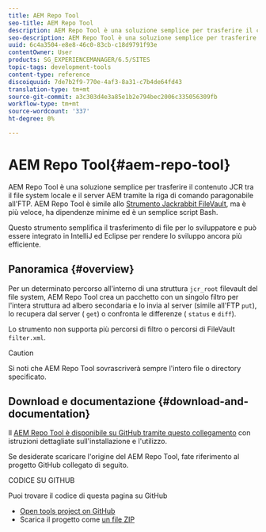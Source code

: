 ```yaml
---
title: AEM Repo Tool
seo-title: AEM Repo Tool
description: AEM Repo Tool è una soluzione semplice per trasferire il contenuto JCR tra il file system locale e il server AEM tramite la riga di comando paragonabile all'FTP. AEM Repo Tool è simile allo strumento Jackrabbit FileVault, ma è più veloce, ha dipendenze minime, ed è un semplice script Bash.
seo-description: AEM Repo Tool è una soluzione semplice per trasferire il contenuto JCR tra il file system locale e il server AEM tramite la riga di comando paragonabile all'FTP. AEM Repo Tool è simile allo strumento Jackrabbit FileVault, ma è più veloce, ha dipendenze minime, ed è un semplice script Bash.
uuid: 6c4a3504-e8e8-46c0-83cb-c18d9791f93e
contentOwner: User
products: SG_EXPERIENCEMANAGER/6.5/SITES
topic-tags: development-tools
content-type: reference
discoiquuid: 7de7b2f9-770e-4af3-8a31-c7b4de64fd43
translation-type: tm+mt
source-git-commit: a3c303d4e3a85e1b2e794bec2006c335056309fb
workflow-type: tm+mt
source-wordcount: '337'
ht-degree: 0%

---
```



# AEM Repo Tool{#aem-repo-tool}

AEM Repo Tool è una soluzione semplice per trasferire il contenuto JCR tra il file system locale e il server AEM tramite la riga di comando paragonabile all&#39;FTP. AEM Repo Tool è simile allo [Strumento Jackrabbit FileVault](/help/sites-developing/ht-vlttool.md), ma è più veloce, ha dipendenze minime ed è un semplice script Bash.

Questo strumento semplifica il trasferimento di file per lo sviluppatore e può essere integrato in IntelliJ ed Eclipse per rendere lo sviluppo ancora più efficiente.

## Panoramica {#overview}

Per un determinato percorso all&#39;interno di una struttura `jcr_root` filevault del file system, AEM Repo Tool crea un pacchetto con un singolo filtro per l&#39;intera struttura ad albero secondaria e lo invia al server (simile all&#39;FTP `put`), lo recupera dal server ( `get`) o confronta le differenze ( `status` e `diff`).

Lo strumento non supporta più percorsi di filtro o percorsi di FileVault `filter.xml`.

>[!CAUTION]
>
>Si noti che AEM Repo Tool sovrascriverà sempre l&#39;intero file o directory specificato.

## Download e documentazione {#download-and-documentation}

Il [AEM Repo Tool è disponibile su GitHub tramite questo collegamento](https://github.com/Adobe-Marketing-Cloud/tools/tree/master/repo) con istruzioni dettagliate sull&#39;installazione e l&#39;utilizzo.

Se desiderate scaricare l&#39;origine del AEM Repo Tool, fate riferimento al progetto GitHub collegato di seguito.

CODICE SU GITHUB

Puoi trovare il codice di questa pagina su GitHub

* [Open tools project on GitHub](https://github.com/Adobe-Marketing-Cloud/tools)
* Scarica il progetto come [un file ZIP](https://github.com/Adobe-Marketing-Cloud/tools/archive/master.zip)

